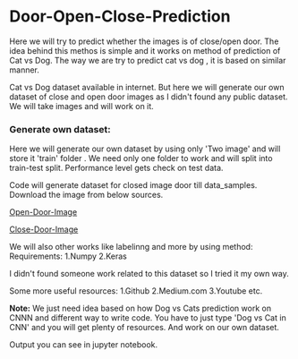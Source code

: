 # Door-Open-Close-Prediction

Here we will try to predict whether the images is of close/open door. The idea behind this methos is simple and it works on method of prediction of Cat vs Dog. The way we are try to predict cat vs dog , it is based on similar manner.

Cat vs Dog dataset available in internet. But here we will generate our own dataset of close and open door images as I didn't found any public dataset. We will take images and will work on it.

### Generate own dataset:
Here we will generate our own dataset by using only 'Two image' and will store it 'train' folder . We need only one folder to work and will split into train-test split. Performance level gets check on test data.

Code will generate dataset for closed image door till data_samples. Download the image from below sources.

[Open-Door-Image](https://lh3.googleusercontent.com/proxy/2r5DfhV00bQGQgHEDxFja1rzR_bCB8YTKwC0QwalMnJxIWBaxzqL_77cV-KuFgpppIaNPbRKbmgq7DLKEfcLYUao)

[Close-Door-Image](https://encrypted-tbn0.gstatic.com/images?q=tbn%3AANd9GcTu02CHXa9xdKBY3-9Y6cD5ofxOon1LGTxO3A&usqp=CAU)

We will also other works like labelinng and more by using method:
Requirements:
1.Numpy
2.Keras

I didn't found someone work related to this dataset so I tried it my own way.

Some more useful resources:
1.Github
2.Medium.com
3.Youtube
etc.

**Note:** We just need idea based on how Dog vs Cats prediction work on CNNN and different way to write code. You have to just type 'Dog vs Cat in CNN' and  you will get plenty of resources. And work on our own dataset.





Output you can see in jupyter notebook.
